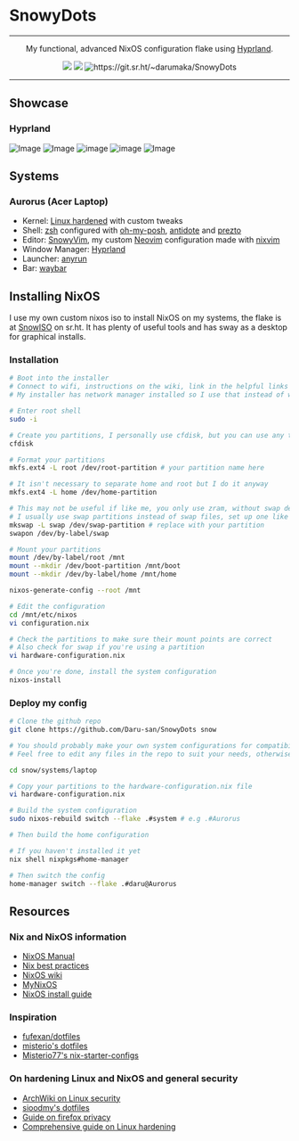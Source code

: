 # SnowyDots

---

<p style="text-align: center;" align="center">
My functional, advanced NixOS configuration flake using <a href="https://github.com/hyprwm/hyprland">Hyprland</a>.
</p>

<div style="text-align: center;" align="center">
    <img src="https://img.shields.io/static/v1?label=Hyprland&message=v0.40.0&style=flat&logo=hyprland&colorA=24273A&colorB=8AADF4&logoColor=CAD3F5"/>
    <img src="https://img.shields.io/static/v1?label=NixOS&message=24.11(unstable)&style=flat&logo=nixos&colorA=24273A&colorB=9173ff&logoColor=CAD3F5"/>
    <img src="https://img.shields.io/static/v1?label=Sourcehut&message=SnowyDots&style=flat&logo=sourcehut&colorA=24273A&colorB=9173ff&logoColor=CAD3F5" alt="https://git.sr.ht/~darumaka/SnowyDots"/>
</div>

---

## Showcase

### Hyprland

![Image](https://i.imgur.com/4svyKaE.png 'I use Nix by the way')
![Image](https://i.imgur.com/JnzkFhK.png 'Java > everything else')
![image](https://i.imgur.com/vGkkXsx.png 'Study with me?')
![image](https://i.imgur.com/Q0cOgNT.png 'Firefox looking amazing')
![Image](https://i.imgur.com/lMwQ1qy.png 'Read with me?')

## Systems

### Aurorus (Acer Laptop)

- Kernel: [Linux hardened](https://kernel.org/ 'Stock kernel') with custom tweaks
- Shell: [zsh](http://zsh.sourceforge.net/ 'zsh') configured with [oh-my-posh](https://ohmyposh.dev/), [antidote](https://getantidote.github.io/) and [prezto](https://github.com/sorin-ionescu/prezto)
- Editor: [SnowyVim](https://git.sr.ht/~darumaka/SnowyVim), my custom [Neovim](https://github.com/neovim/neovim) configuration made with [nixvim](https://github.com/nix-community/nixvim)
- Window Manager: [Hyprland](https://github.com/hyprwm/Hyprland 'hyprland')
- Launcher: [anyrun](https://github.com/Kirottu/anyrun 'anyrun')
- Bar: [waybar](https://github.com/Alexays/Waybar 'waybar')

## Installing NixOS

I use my own custom nixos iso to install NixOS on my systems, the flake is at [SnowISO](https://git.sr.ht/~darumaka/SnowISO) on sr.ht. It has plenty of useful tools and has sway as a desktop for graphical installs.

### Installation

```bash
# Boot into the installer
# Connect to wifi, instructions on the wiki, link in the helpful links section.
# My installer has network manager installed so I use that instead of wpa utility

# Enter root shell
sudo -i

# Create you partitions, I personally use cfdisk, but you can use any tool e.g parted
cfdisk

# Format your partitions
mkfs.ext4 -L root /dev/root-partition # your partition name here

# It isn't necessary to separate home and root but I do it anyway
mkfs.ext4 -L home /dev/home-partition

# This may not be useful if like me, you only use zram, without swap devices
# I usually use swap partitions instead of swap files, set up one like this
mkswap -L swap /dev/swap-partition # replace with your partition
swapon /dev/by-label/swap

# Mount your partitions
mount /dev/by-label/root /mnt
mount --mkdir /dev/boot-partition /mnt/boot
mount --mkdir /dev/by-label/home /mnt/home

nixos-generate-config --root /mnt

# Edit the configuration
cd /mnt/etc/nixos
vi configuration.nix

# Check the partitions to make sure their mount points are correct
# Also check for swap if you're using a partition
vi hardware-configuration.nix

# Once you're done, install the system configuration
nixos-install
```

### Deploy my config

```bash
# Clone the github repo
git clone https://github.com/Daru-san/SnowyDots snow

# You should probably make your own system configurations for compatibility
# Feel free to edit any files in the repo to suit your needs, otherwise

cd snow/systems/laptop

# Copy your partitions to the hardware-configuration.nix file
vi hardware-configuration.nix

# Build the system configuration
sudo nixos-rebuild switch --flake .#system # e.g .#Aurorus

# Then build the home configuration

# If you haven't installed it yet
nix shell nixpkgs#home-manager

# Then switch the config
home-manager switch --flake .#daru@Aurorus
```

## Resources

### Nix and NixOS information

- [NixOS Manual](https://nixos.org/manual/nixos/unstable/ 'nix')
- [Nix best practices](https://nix.dev/guides/best-practices.html)
- [NixOS wiki](https://nixos.wiki 'nix-wiki')
- [MyNixOS](https://mynixos.com 'Best nix resource')
- [NixOS install guide](https://nixos.wiki/wiki/NixOS_Installation_Guide)

### Inspiration

- [fufexan/dotfiles](https://github.com/fufexan/dotfiles/ 'fufexan dots')
- [misterio's dotfiles](https://git.sr.ht/~misterio/nix-config 'dots')
- [Misterio77's nix-starter-configs](https://github.com/Misterio77/nix-starter-configs 'nix-starter-configs')

### On hardening Linux and NixOS and general security

- [ArchWiki on Linux security](https://wiki.archlinux.org/title/security)
- [sioodmy's dotfiles](https://github.com/sioodmy/dotfiles/blob/1e8a972bfbefeeb4150f5707001ce243dce1f6ea/system/core/schizo.nix)
- [Guide on firefox privacy](https://restoreprivacy.com/firefox-privacy/)
- [Comprehensive guide on Linux hardening](https://madaidans-insecurities.github.io/guides/linux-hardening.html)
